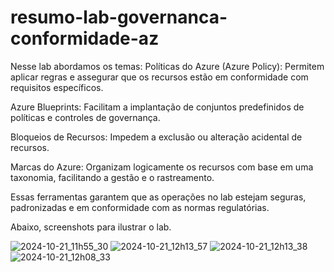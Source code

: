 # resumo-lab-governanca-conformidade-az

Nesse lab abordamos os temas:
Políticas do Azure (Azure Policy): Permitem aplicar regras e assegurar que os recursos estão em conformidade com requisitos específicos.

Azure Blueprints: Facilitam a implantação de conjuntos predefinidos de políticas e controles de governança.

Bloqueios de Recursos: Impedem a exclusão ou alteração acidental de recursos.

Marcas do Azure: Organizam logicamente os recursos com base em uma taxonomia, facilitando a gestão e o rastreamento.

Essas ferramentas garantem que as operações no lab estejam seguras, padronizadas e em conformidade com as normas regulatórias.

Abaixo, screenshots para ilustrar o lab.



![2024-10-21_11h55_30](https://github.com/user-attachments/assets/73f1879a-4087-4b9a-b49d-d848c0af2c49)
![2024-10-21_12h13_57](https://github.com/user-attachments/assets/69898caa-6c64-464b-9c9e-d51b2c392cbe)
![2024-10-21_12h13_38](https://github.com/user-attachments/assets/d99db581-7e4c-49ad-84cd-8724470ae20e)
![2024-10-21_12h08_33](https://github.com/user-attachments/assets/9bbe4144-9905-4ac8-8983-878657bbf302)
